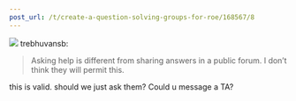 ```yaml
---
post_url: /t/create-a-question-solving-groups-for-roe/168567/8
---
```

![](https://dub1.discourse-cdn.com/flex013/user_avatar/discourse.onlinedegree.iitm.ac.in/trebhuvansb/48/109875_2.png) trebhuvansb:

> Asking help is different from sharing answers in a public forum. I don’t think they will permit this.

this is valid. should we just ask them? Could u message a TA?
